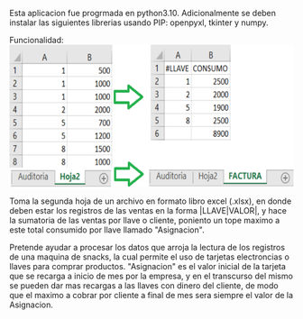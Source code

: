 Esta aplicacion fue progrmada en python3.10.
Adicionalmente se deben instalar las siguientes librerias usando PIP: openpyxl, tkinter y numpy. 

Funcionalidad:
![alt Ver_Imagen_Instrucciones](./InstruccionesPrograma.png) 

Toma la segunda hoja de un archivo en formato libro excel (.xlsx), en donde deben estar los registros de las ventas en la forma |LLAVE|VALOR|, y hace la sumatoria de las ventas por llave o cliente, poniento un tope maximo a este total consumido por llave llamado "Asignacion". 

Pretende ayudar a procesar los datos que arroja la lectura de los registros de una maquina de snacks, la cual permite el uso de tarjetas electroncias o llaves para comprar productos. "Asignacion" es el valor inicial de la tarjeta que se recarga a inicio de mes por la empresa, y en el transcurso del mismo se pueden dar mas recargas a las llaves con dinero del cliente, de modo que el maximo a cobrar por cliente a final de mes sera siempre el valor de la Asignacion.  